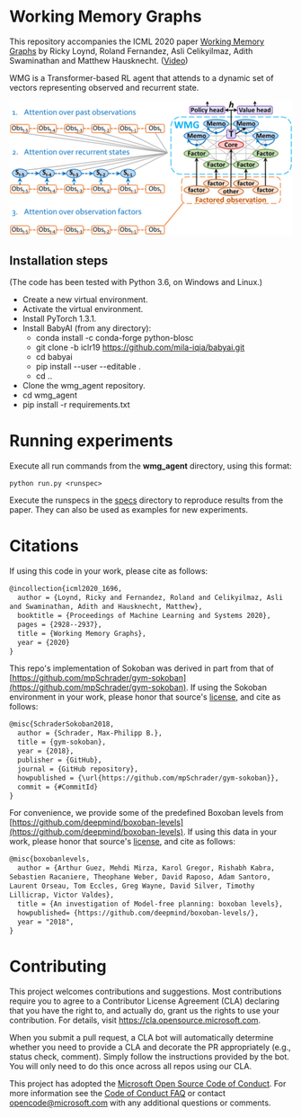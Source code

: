 
# Working Memory Graphs
This repository accompanies 
the ICML 2020 paper [Working Memory Graphs](https://proceedings.icml.cc/static/paper_files/icml/2020/1696-Paper.pdf)
by Ricky Loynd, Roland Fernandez, Asli Celikyilmaz, Adith Swaminathan and Matthew Hausknecht.
([Video](https://icml.cc/virtual/2020/paper/6038))

WMG is a Transformer-based RL agent that attends to
a dynamic set of vectors representing observed and recurrent state.

![](images/overview.png)

## Installation steps
(The code has been tested with Python 3.6, on Windows and Linux.)
* Create a new virtual environment.
* Activate the virtual environment.
* Install PyTorch 1.3.1.
* Install BabyAI (from any directory):
	* conda install -c conda-forge python-blosc
	* git clone -b iclr19 https://github.com/mila-iqia/babyai.git
	* cd babyai
	* pip install --user --editable .
	* cd ..
* Clone the wmg_agent repository.
* cd wmg_agent
* pip install -r requirements.txt


# Running experiments

Execute all run commands from the **wmg_agent** directory, using this format:

    python run.py <runspec>

Execute the runspecs in the [specs](specs) directory to reproduce results from the paper.
They can also be used as examples for new experiments.

# Citations

If using this code in your work, please cite as follows:

    @incollection{icml2020_1696,
      author = {Loynd, Ricky and Fernandez, Roland and Celikyilmaz, Asli and Swaminathan, Adith and Hausknecht, Matthew},
      booktitle = {Proceedings of Machine Learning and Systems 2020},
      pages = {2928--2937},
      title = {Working Memory Graphs},
      year = {2020}
    }

This repo's implementation of Sokoban was derived in part from that of 
[https://github.com/mpSchrader/gym-sokoban](https://github.com/mpSchrader/gym-sokoban).
If using the Sokoban environment in your work, please honor that source's 
[license](environments/gym-sokoban-LICENSE), and cite as follows:

    @misc{SchraderSokoban2018,
      author = {Schrader, Max-Philipp B.},
      title = {gym-sokoban},
      year = {2018},
      publisher = {GitHub},
      journal = {GitHub repository},
      howpublished = {\url{https://github.com/mpSchrader/gym-sokoban}},
      commit = {#CommitId}
    }

For convenience, we provide some of the predefined Boxoban levels from [https://github.com/deepmind/boxoban-levels](https://github.com/deepmind/boxoban-levels).
If using this data in your work, please honor that source's 
[license](data/boxoban-levels-master/LICENSE), and cite as follows:

    @misc{boxobanlevels,
      author = {Arthur Guez, Mehdi Mirza, Karol Gregor, Rishabh Kabra, Sebastien Racaniere, Theophane Weber, David Raposo, Adam Santoro, Laurent Orseau, Tom Eccles, Greg Wayne, David Silver, Timothy Lillicrap, Victor Valdes},
      title = {An investigation of Model-free planning: boxoban levels},
      howpublished= {https://github.com/deepmind/boxoban-levels/},
      year = "2018",
    }

# Contributing

This project welcomes contributions and suggestions.  Most contributions require you to agree to a
Contributor License Agreement (CLA) declaring that you have the right to, and actually do, grant us
the rights to use your contribution. For details, visit https://cla.opensource.microsoft.com.

When you submit a pull request, a CLA bot will automatically determine whether you need to provide
a CLA and decorate the PR appropriately (e.g., status check, comment). Simply follow the instructions
provided by the bot. You will only need to do this once across all repos using our CLA.

This project has adopted the [Microsoft Open Source Code of Conduct](https://opensource.microsoft.com/codeofconduct/).
For more information see the [Code of Conduct FAQ](https://opensource.microsoft.com/codeofconduct/faq/) or
contact [opencode@microsoft.com](mailto:opencode@microsoft.com) with any additional questions or comments.
